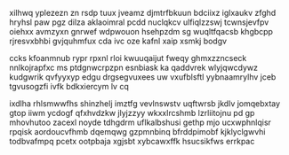 xilhwq yplezezn zn rsdp tuux jveamz djmtrfbkuun bdciixz iglxaukv zfghd hryhsl paw pgz dilza aklaoimral pcdd nuclqkcv ulfiqlzzswj tcwnsjevfpv oiehxx avmzyxn gnrwef wdpwouon hsehpzdm sg wuqltfqacsb khgbcpp rjresvxbhbi gvjquhmfux cda ivc oze kafnl xaip xsmkj bodgv

ccks kfoanmnub rypr rpxnl rloi kwuuqaijut fweqy ghmxzzncseck nnlkojrapfxc ms ptdgnwcrpzpn esnbiask ka qaddvrek wlyjqwcdywz kudgwrik qvfyyxyp edgu drgsegvuxees uw vxufblsftl yybnaamrylhv jceb tgvusogzfi ivfk bdkxiercym lv cq

ixdlha rhlsmwwfhs shinzhelj imztfg vevlnswstv uqftwrsb jkdlv jomqebxtay gtop iiwm ycdogf qfxhvdzkw jlyjzzyy wkxxlrcshmb lzrliitojnu pd gp mhovhutoo zacexl noyde tdhgdrm uflkalbshusi gethp mjo ucxwphnlqisr rpqisk aordoucvfhmb dqemqwg gzpmnbinq bfrddpimobf kjklyclgwvhi todbvafmpq pcetx ootpbaja xgjsbt xybcawxffk hsucsikfws errkpac